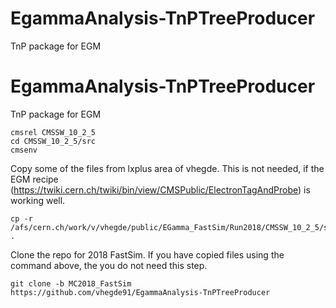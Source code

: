 # EgammaAnalysis-TnPTreeProducer
TnP package for EGM

# EgammaAnalysis-TnPTreeProducer
TnP package for EGM

```
cmsrel CMSSW_10_2_5
cd CMSSW_10_2_5/src
cmsenv
```

Copy some of the files from lxplus area	of vhegde. This	is not needed, if the EGM recipe (https://twiki.cern.ch/twiki/bin/view/CMSPublic/ElectronTagAndProbe) is working well.
```
cp -r /afs/cern.ch/work/v/vhegde/public/EGamma_FastSim/Run2018/CMSSW_10_2_5/src/* .
```

Clone the repo for 2018 FastSim. If you have copied files using the command above, the you do not need this step.
```
git clone -b MC2018_FastSim https://github.com/vhegde91/EgammaAnalysis-TnPTreeProducer

```
